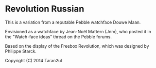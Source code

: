 Revolution Russian
=======================

This is a variation from a reputable Pebble watchface Douwe Maan.

Envisioned as a watchface by Jean-Noël Mattern (Jnm), who posted it in the "Watch-face ideas" thread on the Pebble forums.

Based on the display of the Freebox Revolution, which was designed by Philippe Starck.

Copyright (C) 2014  Taran2ul